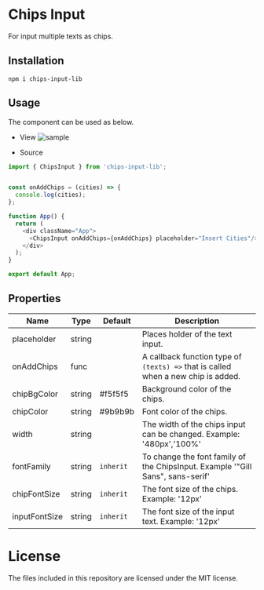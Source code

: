# Chips Input

For input multiple texts as chips.

## Installation
```shell
npm i chips-input-lib
```
## Usage
The component can be used as below.

- View
![sample](https://i.ibb.co/yX1Zz1p/Screenshot-2022-02-11-at-15-28-02.png)

- Source
```js
import { ChipsInput } from 'chips-input-lib';


const onAddChips = (cities) => {
  console.log(cities);
};

function App() {
  return (
    <div className="App">
      <ChipsInput onAddChips={onAddChips} placeholder="Insert Cities"/>
    </div>
  );
}

export default App;

```

## Properties

| Name          | Type   | Default   | Description                                                                       |
| ------------- | ------ | --------- | --------------------------------------------------------------------------------- |
| placeholder   | string |           | Places holder of the text input.                                                  |
| onAddChips    | func   |           | A callback function type of `(texts) =>` that is called when a new chip is added. |
| chipBgColor   | string | #f5f5f5   | Background color of the chips.                                                    |
| chipColor     | string | #9b9b9b   | Font color of the chips.                                                          |
| width         | string |           | The width of the chips input can be changed. Example: '480px','100%'              |
| fontFamily    | string | `inherit` | To change the font family of the ChipsInput. Example '"Gill Sans", sans-serif'    |
| chipFontSize  | string | `inherit` | The font size of the chips. Example: '12px'                                       |
| inputFontSize | string | `inherit` | The font size of the input text. Example: '12px'                                  |


# License
The files included in this repository are licensed under the MIT license.